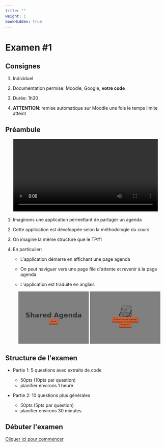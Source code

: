 ```yaml
---
title: ""
weight: 1
bookHidden: true
---
```



# Examen #1

## Consignes

1. Individuel

1. Documentation permise: Moodle, Google, **votre code**

1. Durée: 1h30

1. **ATTENTION**: remise automatique sur Moodle une fois le temps limite atteint

## Préambule

<center>
<video width="90%" src="examen01B.mp4" type="video/mp4" loop nocontrols autoplay>
</center>

1. Imaginons une application permettant de partager un agenda

1. Cette application est développée selon la méthodologie du cours

1. On imagine la même structure que le TP#1

1. En particuiler:


    * L'application démarre en affichant une page agenda

    * On peut naviguer vers une page file d'attente et revenir à la page agenda

    * L'application est traduite en anglais

    <center>
    <img width="46%" src="anglais01.png">
    <img width="46%" src="anglais02.png">
    </center>


## Structure de l'examen

* Partie 1: 5 questions avec extraits de code
    * 50pts (10pts par question)
    * planifier environs 1 heure

* Partie 2: 10 questions plus générales
    * 50pts (5pts par question)
    * planifier environs 30 minutes


## Débuter l'examen


[Cliquer ici pour commencer](https://cmontmorency.moodle.decclic.qc.ca/mod/quiz/view.php?id=302413)


